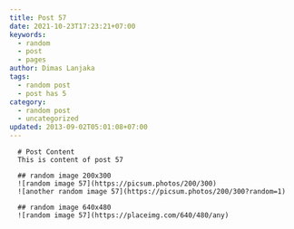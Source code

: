 ```yaml
---
title: Post 57
date: 2021-10-23T17:23:21+07:00
keywords:
  - random
  - post
  - pages
author: Dimas Lanjaka
tags:
  - random post
  - post has 5
category:
  - random post
  - uncategorized
updated: 2013-09-02T05:01:08+07:00
---
```


      # Post Content
      This is content of post 57

      ## random image 200x300
      ![random image 57](https://picsum.photos/200/300)
      ![another random image 57](https://picsum.photos/200/300?random=1)

      ## random image 640x480
      ![random image 57](https://placeimg.com/640/480/any)
      